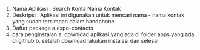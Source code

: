 1. Nama Aplikasi : Search Konta Nama Kontak
2. Deskripsi : Aplikasi ini digunakan untuk mencari nama - nama kontak yang sudah tersimpan dalam
handphone
3. Daftar package
a.expo-contacts
4. cara penginstalan
a. download aplikasi yang ada di folder apps yang ada di github
b. setelah download lakukan instalasi dan selesai